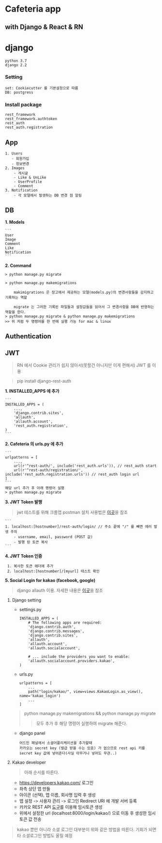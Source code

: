 # Cafeteria app

## with Django & React & RN

# django
    python 3.7
    django 2.2
    
### Setting
    
    set: Cookiecutter 를 기본설정으로 따름
    DB: postgress

### Install package
    rest_framework
    rest_framework.authtoken
    rest_auth
    rest_auth.registration

## App
    1. Users
       - 회원가입
       - 정보변경
    2. Images
        - 게시글
        - Like & UnLike
        - UserProfile
        - Comment
    3. Notification 
        - 각 모델에서 발생하는 DB 변경 점 알림

## DB
 **1. Models**
    
    ```
    User
    Image
    Comment
    Like
    Notification
    ```
 **2. Command**

    > python manage.py migrate

    > python manage.py makemigrations

        makimigrations 은 장고에서 제공하는 모델(models.py)의 변경사항들을 감지하고 기록하는 역할
        
        migrate 는 그러한 기록된 파일들과 설정값들을 읽어서 그 변경사항을 DB에 반영하는 역할을 한다.
    > python manage.py migrate & python manage.py makemigrations
    >> 위 처럼 두 명령어를 한 번에 실행 가능 for mac & linux


## Authentication

## JWT
>RN 에서 Cookie 관리가 쉽지 않아서(못할건 아니지만 이게 편해서) JWT 를 이용 

> pip install django-rest-auth

**1. INSTALLED_APPS 에 추가**

    ```
    INSTALLED_APPS = (
        ...,
        'django.contrib.sites',
        'allauth',
        'allauth.account',
        'rest_auth.registration',
    )
    ```
**2. Cafeteria 의 urls.py 에 추가**

    ```
    urlpatterns = [
        ...,
        url(r'^rest-auth/', include('rest_auth.urls')), // rest_auth start
        url(r'^rest-auth/registration/', include('rest_auth.registration.urls')) // rest_auth login url
    ] 
    ```
    해당 url 추가 후 아래 명령어 실행
    > python manage.py migrate

**3. JWT Token 발행**
    
> jwt 테스트를 위해 크롬앱 postman 설치 사용법은 [이곳](https://meetup.toast.com/posts/107)을 참조

    ```
    1. localhost:[hostnumber]/rest-auth/login/ // 주소 끝에 "/" 를 빼면 에러 발생 주의
        - username, email, password (POST 값) 
        - 발행 된 토큰 복사
    ```

**4. JWT Token 인증**
   ```
    1. 복사한 토큰 헤더에 추가
    2. localhost:[hostnumber]/[myurl] 테스트 확인
   ```

**5. Social Login for kakao (facebook, google)**
> django allauth 이용. 자세한 내용은 [이곳](https://django-allauth.readthedocs.io/en/latest/installation.html)을 참조

1) Django setting
   - settings.py
       ```
       INSTALLED_APPS = (
           # The following apps are required:
           'django.contrib.auth',
           'django.contrib.messages',
           'django.contrib.sites',
           'allauth',
           'allauth.account',
           'allauth.socialaccount',
           
           # ... include the providers you want to enable:
           'allauth.socialaccount.providers.kakao',
       )
       ```
   - urls.py
       ```
       urlpatterns = [
           ...
           path("login/kakao/", view=views.KakaoLogin.as_view(), name='kakao_login')
           ...
       ]
       ```
   > python manage.py makemigrations && python manage.py migrate
   >> 모두 추가 후 해당 명령어 실행하여 migrate 해준다.

    - django panel
        ```
        어드민 패널에서 소셜어플리케이션을 추가할때
        카카오는 secret key (발급 받을 수는 있음) 가 없으므로 rest api 키를 secret key 값에 넣어준다(사실 아무거나 넣어도 무관..)
        ```

2) Kakao developer 
    > 아래 순서를 따른다.
    - https://developers.kakao.com/ 로그인
    - 좌측 상단 앱 만들
    - 아이콘 (선택), 앱 이름, 회사명 입력 후 생성
    - 앱 설정 -> 사용자 관리 -> 로그인 Redirect URI 에 개발 서버 등록
    - 카카오 REST API [도구](https://developers.kakao.com/docs/restapi/tool)를 이용해 임시토큰 생성
    - 위에서 설정한 url (localhost:8000/login/kakao/) 으로 이동 후 생성한 임시토큰 값 전송

> kakao 뿐만 아니라 소셜 로그인 대부분이 위와 같은 방법을 따른다.
> 기회가 되면 타 소셜로그인 방법도 올릴 예정







    




    
    
    